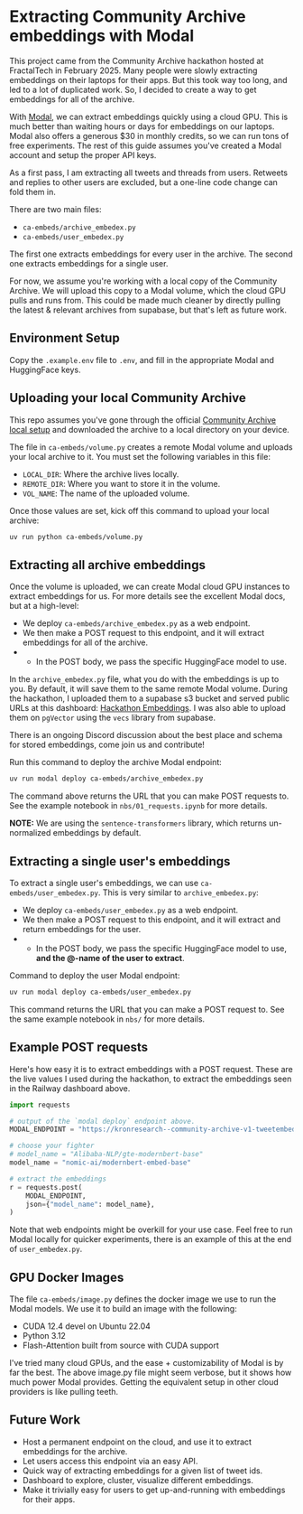 # Extracting Community Archive embeddings with Modal

This project came from the Community Archive hackathon hosted at FractalTech in February 2025. Many people were slowly extracting embeddings on their laptops for their apps. But this took way too long, and led to a lot of duplicated work. So, I decided to create a way to get embeddings for all of the archive. 

With [Modal](https://modal.com/docs/), we can extract embeddings quickly using a cloud GPU. This is much better than waiting hours or days for embeddings on our laptops. Modal also offers a generous $30 in monthly credits, so we can run tons of free experiments. The rest of this guide assumes you've created a Modal account and setup the proper API keys. 

As a first pass, I am extracting all tweets and threads from users. Retweets and replies to other users are excluded, but a one-line code change can fold them in. 

There are two main files: 

- `ca-embeds/archive_embedex.py`   
- `ca-embeds/user_embedex.py`  

The first one extracts embeddings for every user in the archive. The second one extracts embeddings for a single user. 

For now, we assume you're working with a local copy of the Community Archive. We will upload this copy to a Modal volume, which the cloud GPU pulls and runs from. This could be made much cleaner by directly pulling the latest & relevant archives from supabase, but that's left as future work. 

## Environment Setup

Copy the `.example.env` file to `.env`, and fill in the appropriate Modal and HuggingFace keys. 


## Uploading your local Community Archive

This repo assumes you've gone through the official [Community Archive local setup](https://github.com/TheExGenesis/community-archive/blob/main/docs/local-setup.md) and downloaded the archive to a local directory on your device.  

The file in `ca-embeds/volume.py` creates a remote Modal volume and uploads your local archive to it. You must set the following variables in this file:
- `LOCAL_DIR`: Where the archive lives locally. 
- `REMOTE_DIR`: Where you want to store it in the volume.
- `VOL_NAME`: The name of the uploaded volume. 

Once those values are set, kick off this command to upload your local archive:
```bash
uv run python ca-embeds/volume.py
```

## Extracting all archive embeddings

Once the volume is uploaded, we can create Modal cloud GPU instances to extract embeddings for us. For more details see the excellent Modal docs, but at a high-level:   

- We deploy `ca-embeds/archive_embedex.py` as a web endpoint.  
- We then make a POST request to this endpoint, and it will extract embeddings for all of the archive.   
- - In the POST body, we pass the specific HuggingFace model to use. 

In the `archive_embedex.py` file, what you do with the embeddings is up to you. By default, it will save them to the same remote Modal volume. During the hackathon, I uploaded them to a supabase s3 bucket and served public URLs at this dashboard: [Hackathon Embeddings](https://ca-embeds-dashboard-production.up.railway.app/). I was also able to upload them on `pgVector` using the `vecs` library from supabase. 

There is an ongoing Discord discussion about the best place and schema for stored embeddings, come join us and contribute! 

Run this command to deploy the archive Modal endpoint:
```bash
uv run modal deploy ca-embeds/archive_embedex.py
```

The command above returns the URL that you can make POST requests to. See the example notebook in `nbs/01_requests.ipynb` for more details.  

**NOTE:** We are using the `sentence-transformers` library, which returns un-normalized embeddings by default.

## Extracting a single user's embeddings

To extract a single user's embeddings, we can use `ca-embeds/user_embedex.py`. This is very similar to `archive_embedex.py`:  

- We deploy `ca-embeds/user_embedex.py` as a web endpoint.  
- We then make a POST request to this endpoint, and it will extract and return embeddings for the user.   
- - In the POST body, we pass the specific HuggingFace model to use, **and the @-name of the user to extract**.  

Command to deploy the user Modal endpoint:
```bash
uv run modal deploy ca-embeds/user_embedex.py
```

This command returns the URL that you can make a POST request to. See the same example notebook in `nbs/` for more details.  

## Example POST requests

Here's how easy it is to extract embeddings with a POST request. These are the live values I used during the hackathon, to extract the embeddings seen in the Railway dashboard above.  

```python
import requests

# output of the `modal deploy` endpoint above.
MODAL_ENDPOINT = "https://kronresearch--community-archive-v1-tweetembedder-embed-archive.modal.run"

# choose your fighter
# model_name = "Alibaba-NLP/gte-modernbert-base"
model_name = "nomic-ai/modernbert-embed-base"

# extract the embeddings
r = requests.post(
    MODAL_ENDPOINT,
    json={"model_name": model_name},
)
```

Note that web endpoints might be overkill for your use case. Feel free to run Modal locally for quicker experiments, there is an example of this at the end of `user_embedex.py`. 

## GPU Docker Images 

The file `ca-embeds/image.py` defines the docker image we use to run the Modal models. We use it to build an image with the following:
- CUDA 12.4 devel on Ubuntu 22.04  
- Python 3.12  
- Flash-Attention built from source with CUDA support  

I've tried many cloud GPUs, and the ease + customizability of Modal is by far the best. The above image.py file might seem verbose, but it shows how much power Modal provides. Getting the equivalent setup in other cloud providers is like pulling teeth. 

## Future Work 

- Host a permanent endpoint on the cloud, and use it to extract embeddings for the archive.
- Let users access this endpoint via an easy API. 
- Quick way of extracting embeddings for a given list of tweet ids. 
- Dashboard to explore, cluster, visualize different embeddings.
- Make it trivially easy for users to get up-and-running with embeddings for their apps.